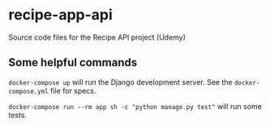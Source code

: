 # recipe-app-api
Source code files for the Recipe API project (Udemy)

## Some helpful commands
`docker-compose up` will run the Django development server. See the `docker-compose.yml` file for specs.

`docker-compose run --rm app sh -c "python manage.py test"` will run some tests.

